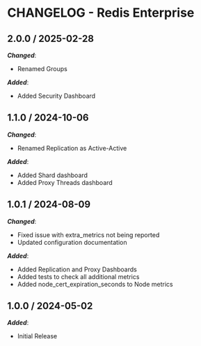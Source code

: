 # CHANGELOG - Redis Enterprise

## 2.0.0 / 2025-02-28

***Changed***:

* Renamed Groups

***Added***:

* Added Security Dashboard

## 1.1.0 / 2024-10-06

***Changed***:

* Renamed Replication as Active-Active

***Added***:

* Added Shard dashboard
* Added Proxy Threads dashboard

## 1.0.1 / 2024-08-09

***Changed***:

* Fixed issue with extra_metrics not being reported
* Updated configuration documentation

***Added***:

* Added Replication and Proxy Dashboards
* Added tests to check all additional metrics
* Added node_cert_expiration_seconds to Node metrics

## 1.0.0 / 2024-05-02

***Added***:

* Initial Release

